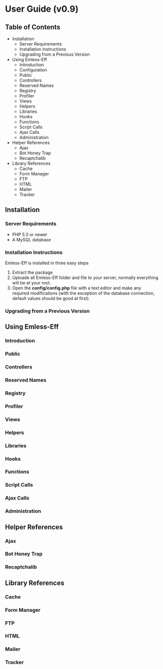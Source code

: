 User Guide (v0.9)
==========

Table of Contents
-----------------
* Installation
	* Server Requirements
	* Installation Instructions
	* Upgrading from a Previous Version
* Using Emless-Eff
	* Introduction
	* Configuration
	* Public
	* Controllers
	* Reserved Names
	* Registry
	* Profiler
	* Views
	* Helpers
	* Libraries
	* Hooks
	* Functions
	* Script Calls
	* Ajax Calls
	* Administration
* Helper References
	* Ajax
	* Bot Honey Trap
	* Recaptchalib
* Library References
	* Cache
	* Form Manager
	* FTP
	* HTML
	* Mailer
	* Tracker

Installation
------------
### Server Requirements
* PHP 5.3 or newer
* A MySQL database

### Installation Instructions
Emless-Eff is installed in three easy steps
1. Extract the package
2. Uploade all Emless-Eff folder and file to your server, normally everything will be at your root.
3. Open the **config/config.php** file with a text editor and make any required modifications (with the exception of the database connection, default values should be good at first).

### Upgrading from a Previous Version


Using Emless-Eff
----------------
### Introduction
### Public
### Controllers
### Reserved Names
### Registry
### Profiler
### Views
### Helpers
### Libraries
### Hooks
### Functions
### Script Calls
### Ajax Calls
### Administration

Helper References
-----------------
### Ajax
### Bot Honey Trap
### Recaptchalib


Library References
------------------
### Cache
### Form Manager
### FTP
### HTML
### Mailer
### Tracker
